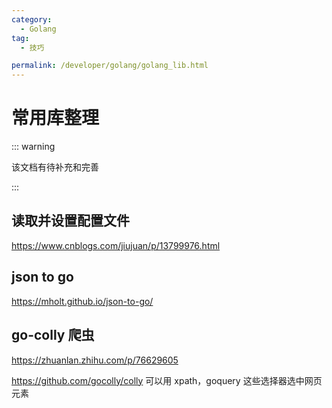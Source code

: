 ```yaml
---
category:
  - Golang
tag:
  - 技巧

permalink: /developer/golang/golang_lib.html
---
```


# 常用库整理

::: warning

该文档有待补充和完善

:::

## 读取并设置配置文件

https://www.cnblogs.com/jiujuan/p/13799976.html

## json to go

https://mholt.github.io/json-to-go/

## go-colly 爬虫

https://zhuanlan.zhihu.com/p/76629605

https://github.com/gocolly/colly
可以用 xpath，goquery 这些选择器选中网页元素
